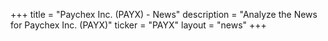 +++
title = "Paychex Inc. (PAYX) - News"
description = "Analyze the News for Paychex Inc. (PAYX)"
ticker = "PAYX"
layout = "news"
+++


